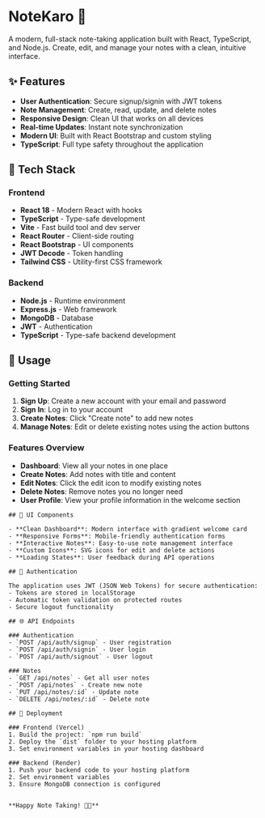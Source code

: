 # NoteKaro 📝

A modern, full-stack note-taking application built with React, TypeScript, and Node.js. Create, edit, and manage your notes with a clean, intuitive interface.

## ✨ Features

- **User Authentication**: Secure signup/signin with JWT tokens
- **Note Management**: Create, read, update, and delete notes
- **Responsive Design**: Clean UI that works on all devices
- **Real-time Updates**: Instant note synchronization
- **Modern UI**: Built with React Bootstrap and custom styling
- **TypeScript**: Full type safety throughout the application

## 🚀 Tech Stack

### Frontend
- **React 18** - Modern React with hooks
- **TypeScript** - Type-safe development
- **Vite** - Fast build tool and dev server
- **React Router** - Client-side routing
- **React Bootstrap** - UI components
- **JWT Decode** - Token handling
- **Tailwind CSS** - Utility-first CSS framework

### Backend
- **Node.js** - Runtime environment
- **Express.js** - Web framework
- **MongoDB** - Database
- **JWT** - Authentication
- **TypeScript** - Type-safe backend development


## 📱 Usage

### Getting Started
1. **Sign Up**: Create a new account with your email and password
2. **Sign In**: Log in to your account
3. **Create Notes**: Click "Create note" to add new notes
4. **Manage Notes**: Edit or delete existing notes using the action buttons

### Features Overview
- **Dashboard**: View all your notes in one place
- **Create Notes**: Add notes with title and content
- **Edit Notes**: Click the edit icon to modify existing notes
- **Delete Notes**: Remove notes you no longer need
- **User Profile**: View your profile information in the welcome section
```
## 🎨 UI Components

- **Clean Dashboard**: Modern interface with gradient welcome card
- **Responsive Forms**: Mobile-friendly authentication forms
- **Interactive Notes**: Easy-to-use note management interface
- **Custom Icons**: SVG icons for edit and delete actions
- **Loading States**: User feedback during API operations

## 🔐 Authentication

The application uses JWT (JSON Web Tokens) for secure authentication:
- Tokens are stored in localStorage
- Automatic token validation on protected routes
- Secure logout functionality

## 🌐 API Endpoints

### Authentication
- `POST /api/auth/signup` - User registration
- `POST /api/auth/signin` - User login
- `POST /api/auth/signout` - User logout

### Notes
- `GET /api/notes` - Get all user notes
- `POST /api/notes` - Create new note
- `PUT /api/notes/:id` - Update note
- `DELETE /api/notes/:id` - Delete note

## 🚀 Deployment

### Frontend (Vercel)
1. Build the project: `npm run build`
2. Deploy the `dist` folder to your hosting platform
3. Set environment variables in your hosting dashboard

### Backend (Render)
1. Push your backend code to your hosting platform
2. Set environment variables
3. Ensure MongoDB connection is configured


**Happy Note Taking! 📝✨**
